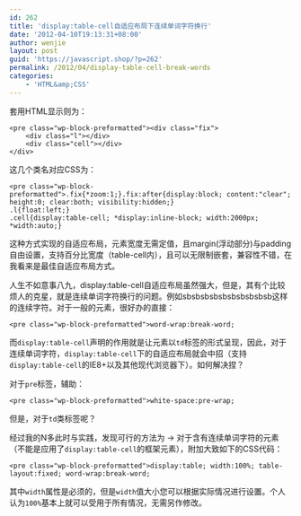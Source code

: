 ```yaml
---
id: 262
title: 'display:table-cell自适应布局下连续单词字符换行'
date: '2012-04-10T19:13:31+08:00'
author: wenjie
layout: post
guid: 'https://javascript.shop/?p=262'
permalink: /2012/04/display-table-cell-break-words
categories:
    - 'HTML&amp;CSS'
---
```


套用HTML显示则为：

```
<pre class="wp-block-preformatted"><div class="fix">
    <div class="l"></div>
    <div class="cell"></div>
</div>
```

这几个类名对应CSS为：

```
<pre class="wp-block-preformatted">.fix{*zoom:1;}.fix:after{display:block; content:"clear"; height:0; clear:both; visibility:hidden;}
.l{float:left;}
.cell{display:table-cell; *display:inline-block; width:2000px; *width:auto;}
```

这种方式实现的自适应布局，元素宽度无需定值，且margin(浮动部分)与padding自由设置，支持百分比宽度（table-cell内），且可以无限制嵌套，兼容性不错，在我看来是最佳自适应布局方式。

人生不如意事八九，display:table-cell自适应布局虽然强大，但是，其有个比较烦人的克星，就是连续单词字符换行的问题。例如sbsbsbsbsbsbsbsbsbsb这样的连续字符。对于一般的元素，很好办的直接：

```
<pre class="wp-block-preformatted">word-wrap:break-word;
```

而`display:table-cell`声明的作用就是让元素以`td`标签的形式呈现，因此，对于连续单词字符，`display:table-cell`下的自适应布局就会中招（支持`display:table-cell`的IE8+以及其他现代浏览器下）。如何解决捏？

对于`pre`标签，辅助：

```
<pre class="wp-block-preformatted">white-space:pre-wrap;
```

但是，对于`td`类标签呢？

经过我的N多此时与实践，发现可行的方法为 → 对于含有连续单词字符的元素（不能是应用了`display:table-cell`的框架元素），附加大致如下的CSS代码：

```
<pre class="wp-block-preformatted">display:table; width:100%; table-layout:fixed; word-wrap:break-word;
```

其中`width`属性是必须的，但是`width`值大小您可以根据实际情况进行设置。个人认为`100%`基本上就可以受用于所有情况，无需另作修改。